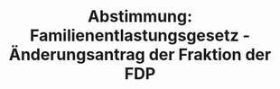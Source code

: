 ---
abstimmung:
  abstimmung: 4
  bundestagssitzung: 29
  legislaturperiode: 19
categories:
- Todo
data:
- title: Abstimmungsergebnis 20180426_4-data.pdf
  url: /res/2021-btw/abstimmungsergebnisse/20180426_4-data.pdf
- title: Abstimmungsergebnis 20180426_4_xls-data.xls
  url: /res/2021-btw/abstimmungsergebnisse/20180426_4_xls-data.xls
- title: Abstimmungsergebnis 20180426_4_xls-datacsv
  url: /res/2021-btw/abstimmungsergebnisse/csv/20180426_4_xls-datacsv
ergebnis:
  afd:
    enthaltung: 78
    gesamt: 92
    ja: 1
    nein: 0
    nichtabgegeben: 13
    ungueltig: 0
  bü90/gr:
    enthaltung: 1
    gesamt: 67
    ja: 62
    nein: 0
    nichtabgegeben: 4
    ungueltig: 0
  cdu/csu:
    enthaltung: 0
    gesamt: 246
    ja: 222
    nein: 0
    nichtabgegeben: 24
    ungueltig: 0
  die linke.:
    enthaltung: 0
    gesamt: 69
    ja: 56
    nein: 0
    nichtabgegeben: 13
    ungueltig: 0
  fdp:
    enthaltung: 0
    gesamt: 80
    ja: 71
    nein: 0
    nichtabgegeben: 9
    ungueltig: 0
  file: 20180426_4_xls-data.xls
  fraktionslos:
    enthaltung: 0
    gesamt: 2
    ja: 2
    nein: 0
    nichtabgegeben: 0
    ungueltig: 0
  spd:
    enthaltung: 0
    gesamt: 153
    ja: 134
    nein: 0
    nichtabgegeben: 19
    ungueltig: 0
layout: abstimmung
links:
- title: Link zu bundestag.de
  url: https://www.bundestag.de/parlament/plenum/abstimmung/abstimmung?id=552
preview: 'Deutscher Bundestag


  29. Sitzung des Deutschen Bundestages

  am Donnerstag, 26. April 2018


  Endgültiges Ergebnis der Namentlichen Abstimmung Nr. 4


  Antrag der Fraktionen CDU/CSU, SPD und FDP

  Ausschluss der NPD von der staatlichen Parteienfinanzierung

  Drs. 19/1824'
tags:
- Todo
title: 'Abstimmung: Familienentlastungsgesetz - Änderungsantrag der Fraktion der FDP'
---